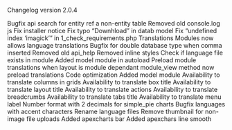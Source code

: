 Changelog version 2.0.4
 
Bugfix api search for entity ref a non-entity table
Removed old console.log js
Fix installer notice
Fix typo “Downhload” in datab model
Fix “undefined index ‘imagick’” in 1_check_requirements.php
Translations
Modules now allows language translations
Bugfix for double database type when comma inserted
Removed old api_help
Removed inline styles
Check if language file exists in module
Added model module in autoload
Preload module translations when layout is module dependant
module_view method now preload translations
Code optimization
Added model module
Availability to translate columns in grids
Availability to translate box title
Availability to translate layout title
Availability to translate actions
Availability to translate breadcrumbs
Availability to translate tabs title
Availability to translate menu label
Number format with 2 decimals for simple_pie charts
Bugfix languages with accent characters
Rename language files
Remove thumbnail for non-image file uploads
Added apexcharts bar
Added apexchars line smooth
